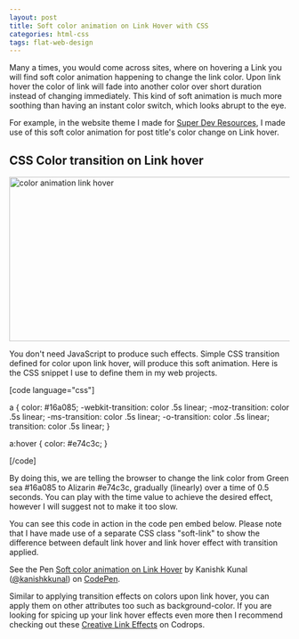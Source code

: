 ```yaml
---
layout: post
title: Soft color animation on Link Hover with CSS
categories: html-css
tags: flat-web-design
---
```

Many a times, you would come across sites, where on hovering a Link you will find soft color animation happening to change the link color. Upon link hover the color of link will fade into another color over short duration instead of changing immediately. This kind of soft animation is much more soothing than having an instant color switch, which looks abrupt to the eye.

For example, in the website theme I made for <a href="http://superdevresources.com/" target="_blank">Super Dev Resources</a>, I made use of this soft color animation for post title's color change on Link hover.
<h2>CSS Color transition on Link hover</h2>
<img class="aligncenter size-full wp-image-75" src="http://codingtips.kanishkkunal.in/wp-content/uploads/sites/11/2014/11/color-animation-link-hover.gif" alt="color animation link hover" width="628" height="295" />

You don't need JavaScript to produce such effects. Simple CSS transition defined for color upon link hover, will produce this soft animation. Here is the CSS snippet I use to define them in my web projects.

[code language="css"]

a {
color: #16a085;
-webkit-transition: color .5s linear;
-moz-transition: color .5s linear;
-ms-transition: color .5s linear;
-o-transition: color .5s linear;
transition: color .5s linear;
}

a:hover { color: #e74c3c; }

[/code]

By doing this, we are telling the browser to change the link color from Green sea #16a085 to Alizarin #e74c3c, gradually (linearly) over a time of 0.5 seconds. You can play with the time value to achieve the desired effect, however I will suggest not to make it too slow.

You can see this code in action in the code pen embed below. Please note that I have made use of a separate CSS class "soft-link" to show the difference between default link hover and link hover effect with transition applied.
<p class="codepen" data-height="268" data-theme-id="0" data-slug-hash="ogNdmV" data-default-tab="result" data-user="kanishkkunal">See the Pen <a href="http://codepen.io/kanishkkunal/pen/ogNdmV/">Soft color animation on Link Hover</a> by Kanishk Kunal (<a href="http://codepen.io/kanishkkunal">@kanishkkunal</a>) on <a href="http://codepen.io">CodePen</a>.</p>
<script src="//assets.codepen.io/assets/embed/ei.js" async=""></script>

Similar to applying transition effects on colors upon link hover, you can apply them on other attributes too such as background-color. If you are looking for spicing up your link hover effects even more then I recommend checking out these <a href="http://tympanus.net/codrops/2013/08/06/creative-link-effects/" target="_blank">Creative Link Effects</a> on Codrops.
